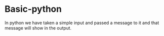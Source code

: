 # Basic-python
In python we have taken a simple input and passed a message to it and that message will show in the output.
